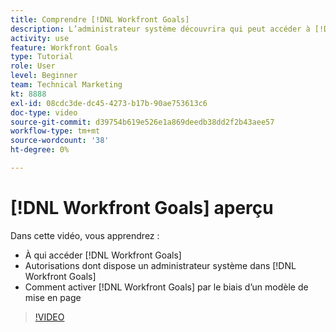 ```yaml
---
title: Comprendre [!DNL Workfront Goals]
description: L’administrateur système découvrira qui peut accéder à [!DNL Workfront Goals], what permissions a system administrator has in [!DNL Workfront Goals], and how to enable [!DNL Workfront Goals] par le biais d’un modèle de mise en page.
activity: use
feature: Workfront Goals
type: Tutorial
role: User
level: Beginner
team: Technical Marketing
kt: 8888
exl-id: 08cdc3de-dc45-4273-b17b-90ae753613c6
doc-type: video
source-git-commit: d39754b619e526e1a869deedb38dd2f2b43aee57
workflow-type: tm+mt
source-wordcount: '38'
ht-degree: 0%

---
```


# [!DNL Workfront Goals] aperçu

Dans cette vidéo, vous apprendrez :

* À qui accéder [!DNL Workfront Goals]
* Autorisations dont dispose un administrateur système dans [!DNL Workfront Goals]
* Comment activer [!DNL Workfront Goals] par le biais d’un modèle de mise en page

>[!VIDEO](https://video.tv.adobe.com/v/335182/?quality=12)
